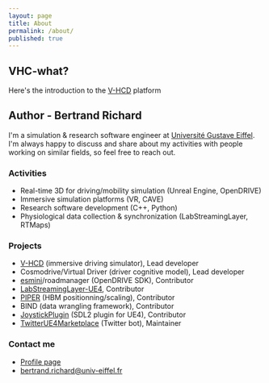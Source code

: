 ```yaml
---
layout: page
title: About
permalink: /about/
published: true
---
```


## VHC-what?

Here's the introduction to the [V-HCD](/vhcd) platform

## Author - Bertrand Richard

I'm a simulation & research software engineer at [Université Gustave Eiffel](https://www.univ-gustave-eiffel.fr/en/). I'm always happy to discuss and share about my activities with people working on similar fields, so feel free to reach out.

### Activities

* Real-time 3D for driving/mobility simulation (Unreal Engine, OpenDRIVE)
* Immersive simulation platforms (VR, CAVE)
* Research software development (C++, Python)
* Physiological data collection & synchronization (LabStreamingLayer, RTMaps)

### Projects

* [V-HCD](/vhcd) (immersive driving simulator), Lead developer
* Cosmodrive/Virtual Driver (driver cognitive model), Lead developer
* [esmini](https://github.com/esmini/esmini)/roadmanager (OpenDRIVE SDK), Contributor
* [LabStreamingLayer-UE4](https://github.com/labstreaminglayer/plugin-UE4), Contributor
* [PIPER](https://gitlab.inria.fr/piper/application) (HBM positionning/scaling), Contributor
* BIND (data wrangling framework), Contributor
* [JoystickPlugin](https://github.com/brifsttar/JoystickPlugin) (SDL2 plugin for UE4), Contributor
* [TwitterUE4Marketplace](https://github.com/brifsttar/TwitterUE4Marketplace) (Twitter bot), Maintainer

### Contact me

* [Profile page](https://pagespro.univ-gustave-eiffel.fr/bertrand-richard?no_cache=1)
* [bertrand.richard@univ-eiffel.fr](mailto:bertrand.richard@univ-eiffel.fr)
